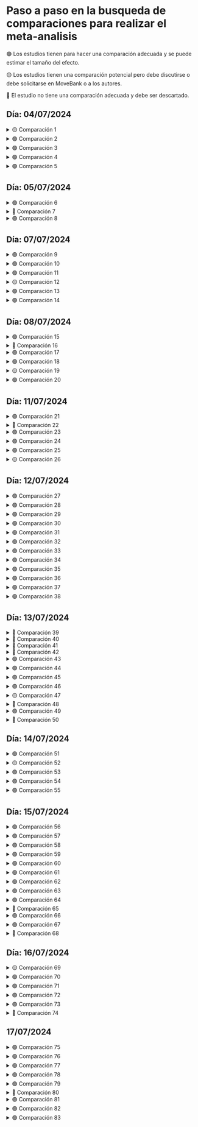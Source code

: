 # Paso a paso en la busqueda de comparaciones para realizar el meta-analisis

🟢 Los estudios tienen para hacer una comparación adecuada y se puede estimar el tamaño del efecto.

🟡 Los estudios tienen una comparación potencial pero debe discutirse o debe solicitarse en MoveBank o a los autores.

🔴 El estudio no tiene una comparación adecuada y debe ser descartado.


## Día: 04/07/2024

<details>
<summary> 🟡 Comparación 1</summary>

| ID | Especie       | País         | Uso del suelo  |
|----|---------------|--------------|----------------|
| 2  | Vulpes vulpes | Israel       | Agricultura    |

#### Estudio Comparativo

**Movebank**

- **Estado:** Requested
- **Enlace:** [Movebank - requested](https://www.movebank.org/cms/panel_embedded_movebank_webapp?gwt_fragment=page=studies,path=study2529414572)

</details>

<details>
<summary> 🟢 Comparación 2</summary>

| ID | Especie       | País         | Uso del suelo  |
|----|---------------|--------------|----------------|
| 6  | Sus scrofa    | Alemania     | Agricultura    |

#### Estudio Comparativo

**Movebank**

- **Estado:** Downloaded
- **Enlace:** [Movebank - downloaded](https://www.movebank.org/cms/webapp?gwt_fragment=page=studies,path=study1286005281)

</details>

<details>
<summary> 🟢 Comparación 3</summary>

| ID | Especie         | País  | Uso del suelo  |
|----|-----------------|-------|----------------|
| 7  | Lynx canadensis | USA   | Agricultura    |

#### Estudio Comparativo

**Literatura**

| ID  | Especie         | País    | Uso del suelo |
|-----|-----------------|---------|---------------|
| 7b  | Lynx canadensis | Canadá  | Natural       |

**Comentarios:** Comparable, both fall in the boreal forests but also include some parts of temperate forests.

- **Enlace:** [BioOne](https://www.sci-hub.wf/10.1644/06-MAMM-A-181R.1)

</details>

<details>
<summary> 🟢 Comparación 4</summary>

| ID | Especie                | País  | Uso del suelo |
|----|------------------------|-------|---------------|
| 8  | Odocoileus virginianus | USA   | Agricultura   |
| 8  | Odocoileus virginianus | USA   | Natural       |

#### Estudio Comparativo

**Comparación dentro del estudio**

</details>

<details>
<summary> 🟢 Comparación 5</summary>

| ID | Especie                | País      | Uso del suelo |
|----|------------------------|-----------|---------------|
| 9  | Phascolarctos cinereus | Australia | Agricultura   |

#### Estudio Comparativo

**Literatura**

| ID  | Especie                | País      | Uso del suelo |
|-----|------------------------|-----------|---------------|
| 9b  | Phascolarctos cinereus | Australia | Natural       |

**Comentarios:** Check smoothing. 9c is another option, close in distance but in an island.

- **Enlace:** [Australian Zoologist](https://www.researchgate.net/publication/259497342_Home_ranges_and_mortality_of_a_roadside_Koala_Phascolarctos_cinereus_population_at_Bonville_New_South_Wales)

</details>

## Día: 05/07/2024

<details>
<summary> 🟢 Comparación 6</summary>

| ID | Especie                | País  | Uso del suelo |
|----|------------------------|-------|---------------|
| 10  | Eulemur collaris | Madagascar  | Agricultura   |
| 10  | Eulemur collaris | Madagascar  | Natural       |

**Comparación dentro del estudio**

</details>

<details>
<summary> 🔴 Comparación 7</summary>

| ID | Especie                | País  | Uso del suelo |
|----|------------------------|-------|---------------|
| 11  | Erinaceus europaeus | Denmark  | Agricultura   |


### <span style="color:darkred">FAILED</span> 
### 11 b tiene MCP100%, dificil encontrar E. europaeus en ambiente natural, ver si se compara con MCP 100% en agricultura. 

 **Enlace:** [Mammalia](https://pascal-francis.inist.fr/vibad/index.php?action=getRecordDetail&idt=8024834)
 
</details>

<details>
<summary> 🟢 Comparación 8</summary>

| ID | Especie                | País  | Uso del suelo |
|----|------------------------|-------|---------------|
| 12  | Leopardus guigna | Chile  | Agricultura / low-density  |

**Literatura**

| ID  | Especie                | País      | Uso del suelo |
|-----|------------------------|-----------|---------------|
| 12  | Leopardus guigna | Chile  | Natural  |

**Comentarios:** _Excluding animals that do not reach the asymptom. Days estimated from the average of duration of battery life. No differences amogn seasons_

- **Enlace:** [PhD Thesis - University of Durham](https://www2.unil.ch/biomapper/Download/Freer-PhD-2004.pdf)


</details>

## Día: 07/07/2024

<details>
<summary> 🟢 Comparación 9</summary>

| ID | Especie                | País  | Uso del suelo |
|----|------------------------|-------|---------------|
| 13  | Sylvilagus floridanus | Italy  | Agricultura |

**Literatura**

| ID  | Especie                | País      | Uso del suelo |
|-----|------------------------|-----------|---------------|
| 13b  | Sylvilagus floridanus  | USA      | Natural  |

**Comentarios:** _Only '24 %' were agricultural, in the disturbed study all area was covered by agriculture. Breeding season was 1 feb - 30 sept (spr-sum), non breeding season 1 oct - 31 jan (aut-win). Po Plain in Italy is likely more intensely cultivated compared to the Black Prairie in Mississippi, which still retains significant portions of natural prairie and forest cover. This difference can provide a meaningful comparison of how varying intensities of agricultural practices affect the home ranges of cottontail rabbits_

- **Enlace:** [The Journal of Wildlife Management](https://www.sci-hub.wf/10.2307/3803049)
  
</details>

<details>
<summary> 🟢 Comparación 10</summary>

| ID | Especie                | País  | Uso del suelo |
|----|------------------------|-------|---------------|
| 13  | Lepus europaeus | Italy  | Agricultura |

**Literatura**

| ID  | Especie                | País      | Uso del suelo |
|-----|------------------------|-----------|---------------|
| 13c  | Lepus europaeus  | Netherlands     | Natural  |

**Comentarios:** _Have to decide… differences in ecorregion might be affecting home ranges of hares, The comparison is 13c because study 13 include home ranges of both cottontail rabbits and hares._

- **Enlace:** [Acta Theriologica](https://www.sci-hub.wf/10.1007/bf03192435)

</details>

<details>
<summary> 🟢 Comparación 11</summary>

| ID | Especie                | País  | Uso del suelo |
|----|------------------------|-------|---------------|
| 13.5  | Lepus europaeus | Hungary  | Agricultura |

**Literatura**

| ID  | Especie                | País      | Uso del suelo |
|-----|------------------------|-----------|---------------|
| 13.5b | Lepus europaeus  | Netherlands     | Natural  |

**Comentarios:** _Obtained for Kunst et al. (2001). It is the closer and similar study, both analyse 2 breeding seasons._

- **Enlace:** [Acta Theriologica](https://www.sci-hub.wf/10.1007/bf03192435)


</details>

<details>
<summary> 🟡 Comparación 12</summary>

| ID | Especie                | País  | Uso del suelo |
|----|------------------------|-------|---------------|
| 15  | Cuniculus paca| Bolivia  | Agricultura |

**Literatura**

| ID  | Especie                | País      | Uso del suelo |
|-----|------------------------|-----------|---------------|
| 15b | Cuniculus paca | Belize     | Natural  |

**Comentarios:** _Check type of natural place, both jungle with parts of grassland. In Gutierrez et al. (2016) the study area included agricultural areas but only the '4%' of the total area, and pacas didn't use them._

- **Enlace:** [Journal of Mammalogy](https://www.sci-hub.wf/10.1093/jmammal/gyw179)

</details>

<details>
<summary> 🟢 Comparación 13</summary>

| ID | Especie                | País  | Uso del suelo |
|----|------------------------|-------|---------------|
| 16 | Glaucomys sabrinus| USA  | Forestry |

**Literatura**

| ID  | Especie                | País      | Uso del suelo |
|-----|------------------------|-----------|---------------|
| 16.5b | Glaucomys sabrinus| | USA   | Natural  |

**Comentarios:** _ Estudio '13' y '14' tienen la misma contraparte natural, en el '13' el manejo forestal es más intentso pero no ocurren tan cerca, en el estudio '14' comparan bosques sin manejo hace 400 años vs bosque con manejo activo hace 40 años_

- **Enlace:** [The Journal of Wildlife Management](https://www.sci-hub.wf/10.2307/3802512)

</details>

<details>
<summary> 🟢 Comparación 14</summary>

| ID | Especie                | País  | Uso del suelo |
|----|------------------------|-------|---------------|
| 16.5 | Glaucomys sabrinus| USA  | Forestry |

**Literatura**

| ID  | Especie                | País      | Uso del suelo |
|-----|------------------------|-----------|---------------|
| 16.5b | Glaucomys sabrinus| | USA   | Natural  |

**Comentarios:** _ Estudio '13' y '14' tienen la misma contraparte natural, en el '13' el manejo forestal es más intentso pero no ocurren tan cerca, en el estudio '14' comparan bosques sin manejo hace 400 años vs bosque con manejo activo hace 40 años_

- **Enlace:** [The Journal of Wildlife Management](https://www.sci-hub.wf/10.2307/3802512)

</details>

## Día: 08/07/2024

<details>
<summary> 🟢 Comparación 15</summary>

| ID | Especie                | País  | Uso del suelo |
|----|------------------------|-------|---------------|
| 19 |Ursus americanus       | USA  | agricultura |

**Literatura**

| ID  | Especie                | País      | Uso del suelo |
|-----|------------------------|-----------|---------------|
| 19b | Ursus americanus       | USA       | Natural       |

**Comentarios:** _ The counterpart uses the MCP, so we extract that matric_

- **Enlace:** [International Association for Bear Research and Management](https://www.sci-hub.wf/10.2307/3872720)


</details>

<details>
<summary> 🔴 Comparación 16</summary>

| ID | Especie                | País  | Uso del suelo |
|----|------------------------|-------|---------------|
| 21 |Procyon lotor     | USA  | agricultura |

#### not comparison but see Estudio 17


</details>

<details>
<summary> 🟢 Comparación 17</summary>

| ID | Especie                | País  | Uso del suelo |
|----|------------------------|-------|---------------|
| 21.5 |Procyon lotor         | USA   | agricultura |

**Literatura**

| ID | Especie                | País  | Uso del suelo |
|----|------------------------|-------|---------------|
| 21.5b |Procyon lotor         | USA   | natural |


- **Enlace:** [PhD Thesis - The Pennsylvania State University](http://www.carnivoreconservation.org/files/thesis/compton_2007_phd.pdf)


</details>

<details>
<summary> 🟢 Comparación 18</summary>

| ID | Especie                | País  | Uso del suelo |
|----|------------------------|-------|---------------|
| 22 |Chlorocebus djamdjamensis  | Ethiopia | agricultura |
| 22 |Chlorocebus djamdjamensis    | Ethiopia   | natural |


**Comentarios:** _Dentro del mismo estudio_

</details>

<details>
<summary> 🟡 Comparación 19</summary>

| ID | Especie                | País  | Uso del suelo |
|----|------------------------|-------|---------------|
| 24 |Canis latrans | USA| agricultura |

**Literatura**

| ID | Especie                | País  | Uso del suelo |
|----|------------------------|-------|---------------|
| 24.5b |Canis latrans         | USA| narural |


**Comentarios:** _Using the supporting data we recalculate the home ranges of the packs that had less than '5%' of agriculture within their HR, nor other type of antropogenic land use. Check smoothing parameter comparison_

- **Enlace:** [PlosOne](https://journals.plos.org/plosone/article?id=10.1371/journal.pone.0203703#:~:text=Coyote%20use%20of%20prey%20was,of%20rabbits%20(Sylvilagus%20spp.))


</details>

<details>
<summary> 🟢 Comparación 20</summary>

| ID | Especie                | País  | Uso del suelo |
|----|------------------------|-------|---------------|
| 24.5 |Canis latrans | USA| agricultura |

**Literatura**

| ID | Especie                | País  | Uso del suelo |
|----|------------------------|-------|---------------|
| 24.5b |Canis latrans         | USA| natural |


**Comentarios:** _Using the supporting data we recalculate the home ranges of the packs that had less than '5%' of agriculture within their HR, nor other type of antropogenic land use_

- **Enlace:** [PlosOne](https://journals.plos.org/plosone/article?id=10.1371/journal.pone.0203703#:~:text=Coyote%20use%20of%20prey%20was,of%20rabbits%20(Sylvilagus%20spp.))

</details>

## Día: 11/07/2024

<details>
<summary> 🟢 Comparación 21</summary>

| ID | Especie                | País  | Uso del suelo |
|----|------------------------|-------|---------------|
| 25 |Cervus canadensis | USA| agricultura |

**Literatura**

| ID | Especie                | País  | Uso del suelo |
|----|------------------------|-------|---------------|
| 25b |Cervus canadensis       | USA| natural |


**Comentarios:** _As Barker et al. highlight that wolves are very scare in their area here I selected elks home ranges before wolves colonization_

- **Enlace:** [Book: Terrestrial Ecology ](https://www.sci-hub.wf/10.1016/S1936-7961(08)00218-2)

  
</details>

<details>
<summary> 🔴 Comparación 22</summary>

| ID | Especie                | País  | Uso del suelo |
|----|------------------------|-------|---------------|
| 25 |Aplodontia rufa | USA| forestry |

**NO HAY CONTRAPARTE**

</details>

<details>
<summary> 🟢 Comparación 23</summary>

| ID | Especie                | País  | Uso del suelo |
|----|------------------------|-------|---------------|
| 29 |Odocoileus virginianus | USA| agricultura |

**Literatura**

| ID | Especie                | País  | Uso del suelo |
|----|------------------------|-------|---------------|
| 29b |Odocoileus virginianus       | USA| natural |


**Comentarios:** _no comments_

- **Enlace:** [Mammal Study](https://www.sci-hub.wf/10.3106/ms2017-0085)

</details>

<details>
<summary> 🟢 Comparación 24</summary>

| ID | Especie                | País  | Uso del suelo |
|----|------------------------|-------|---------------|
| 33 |Oryzomys palustris      | USA   | agricultura   |

**Literatura**

| ID | Especie                | País  | Uso del suelo |
|----|------------------------|-------|---------------|
| 33b |Oryzomys palustris     | USA   | natural       |


**Comentarios:** _Difference on the method of collection (Radio tracking vs Direct Observation), but not problematic_

- **Enlace:** [Mastozoología neotropical](http://www.scielo.org.ar/scielo.php?script=sci_arttext&pid=S0327-93832009000100008)


</details>

<details>
<summary> 🟢 Comparación 25</summary>

| ID | Especie                | País  | Uso del suelo |
|----|------------------------|-------|---------------|
| 34 |Trichosurus vulpecula     | Australia  | agricultura   |

**Literatura**

| ID | Especie                | País  | Uso del suelo |
|----|------------------------|-------|---------------|
| 34b |Trichosurus vulpecula   | New Zeland   | natural       |


**Comentarios:** _The authors conduct an experiment (poisson), we used the control group. In 'natural' the sexes are combiened but the authors did not found differences_

- **Enlace:** [Wildlife Research](https://www.sci-hub.wf/10.1071/WR09161)

</details>

<details>
<summary> 🟡 Comparación 26</summary>

| ID | Especie                | País  | Uso del suelo |
|----|------------------------|-------|---------------|
| 35 |  Cercartetus nanus     | Australia  | forestry  |

**Literatura**

| ID | Especie                | País  | Uso del suelo |
|----|------------------------|-------|---------------|
| 35b |Cercartetus nanus     | Australia   | natural       |


**Comentarios:** _The full-text was requested to the authors through ResearchGate and by email. If the authors do not answer we can use study 35, before vs after logging_

- **Enlace:** [Australian Mammalogy](https://www.researchgate.net/publication/369628233_Habitat_use_by_the_eastern_pygmy-possum_in_a_coastal_woodland-heathland_mosaic)

</details>

## Día: 12/07/2024

<details>
<summary> 🟢 Comparación 27</summary>

| ID | Especie                | País  | Uso del suelo |
|----|------------------------|-------|---------------|
| 37 | Ursus americanus       | USA| agricultura |
| 37 | Ursus americanus       | USA| natural |


**Comentarios:** _Bears in agriculture have less of the half of their home range with natural forest_

</details>

<details>
<summary> 🟢 Comparación 28</summary>

| ID | Especie                | País  | Uso del suelo |
|----|------------------------|-------|---------------|
| 39 | Odocoileus virginianus      | USA| agricultura |

**Literatura**

| ID | Especie                | País  | Uso del suelo |
|----|------------------------|-------|---------------|
| 8 | Odocoileus virginianus      | USA| natural |


**Comentarios:** _Comparison between the study of Grovenburg et al. (2009) and Koen et al. (2017), only carbondale population_

</details>

<details>
<summary> 🟢 Comparación 29</summary>

| ID | Especie                | País  | Uso del suelo |
|----|------------------------|-------|---------------|
| 39.5 | Odocoileus virginianus      | USA| agricultura |
| 39.5 | Odocoileus virginianus       | USA| natural |

**Comentarios:** _Inside the same study, comparison will be made between the more contrasting populations: Gettsyburg-Newark Lowland and Deep Valleys of Pensilvania_

</details>

<details>
<summary> 🟢 Comparación 30</summary>

| ID | Especie                | País  | Uso del suelo |
|----|------------------------|-------|---------------|
| 44 | Lynx rufus      | USA| agricultura |

**Literatura**

| ID | Especie                | País  | Uso del suelo |
|----|------------------------|-------|---------------|
| 44b | Lynx rufus            | USA   | natural |

**Comentarios:** _all hr were recalcuated to have annual home ranges_
- **Enlace:** [ANIMAL BEHAVIOUR](https://www.sci-hub.wf/10.1016/j.anbehav.2005.08.005)

</details>

<details>
<summary> 🟢 Comparación 31</summary>

| ID | Especie                | País  | Uso del suelo |
|----|------------------------|-------|---------------|
| 46 | Sylvilagus floridanus      | USA| agricultura |
| 46 | Sylvilagus floridanus     | USA| natural |

**Comentarios:** _In does not mention that cottontails consume crops, but it is likely that they do. In other studies cottontails are mention to consume crops in agricultural landscapes (see study 13).The Groton site (Bluff Point coastal Reserve) was a 7-ha patch within a 326-ha state-owned peninsula that consisted of mature upland hardwood forest dominating the central and northern portions of the reserve with coastal shrub_

</details>

<details>
<summary> 🟢 Comparación 32</summary>

| ID | Especie                | País  | Uso del suelo |
|----|------------------------|-------|---------------|
| 46 | Sylvilagus transitionalis     | USA| agricultura |
| 46 | Sylvilagus transitionalis     | USA| natural |

**Comentarios:** _In does not mention that cottontails consume crops, but it is likely that they do. In other studies cottontails are mention to consume crops in agricultural landscapes (see study 13).The Groton site (Bluff Point coastal Reserve) was a 7-ha patch within a 326-ha state-owned peninsula that consisted of mature upland hardwood forest dominating the central and northern portions of the reserve with coastal shrub_


</details>

<details>
<summary> 🟢 Comparación 33</summary>

| ID | Especie                | País  | Uso del suelo |
|----|------------------------|-------|---------------|
| 48 | Glaucomys volans     | Canada | forestry |
| 48 | Glaucomys volans    | Canada | natural |

</details>

<details>
<summary> 🟢 Comparación 34</summary>

| ID | Especie                | País  | Uso del suelo |
|----|------------------------|-------|---------------|
| 49 | Hystrix cristata     | Italy | agriculture |
| 49 | Hystrix cristata    | Italy | natural |

**Comentarios:** _mainly an evergreen Mediterranean “macchia” woodland  (i.e. a scrub type), in a protected area (Maremma Regional Park)_

</details>

<details>
<summary> 🟢 Comparación 35</summary>

| ID | Especie                | País  | Uso del suelo |
|----|------------------------|-------|---------------|
| 50 | Meles meles            | Italy | agricultura |

**Literatura**

| ID | Especie                | País  | Uso del suelo |
|----|------------------------|-------|---------------|
| 50b | Meles meles            | Spain   | natural |

**Comentarios:** _I use home ranges of animal (no differences between sexes) that live in the core area of the Doñana National Park_
- **Enlace:** [Journal Of Animal Ecology]((https://www.sci-hub.wf/10.1046/j.1365-2656.2002.00617.x)


</details>

<details>
<summary> 🟢 Comparación 36</summary>

| ID | Especie                | País  | Uso del suelo |
|----|------------------------|-------|---------------|
| 51 | Vulpes vulpes            | Italy | agricultura |

**Literatura**

| ID | Especie                | País  | Uso del suelo |
|----|------------------------|-------|---------------|
| 51b | Vulpes vulpes           | Italy   | natural |

**Comentarios:** _Natural study was conducted in Maremma Natural Park, the home ranges were more extensive in time that for agriculture, see that_
- **Enlace:** [Acta Theriologica](https://rcin.org.pl/Content/12292/PDF/BI002_2613_Cz-40-2_Acta-T39-nr30-279-287_o.pdf)

  </details>

<details>
<summary> 🟢 Comparación 37</summary>

| ID | Especie                | País  | Uso del suelo |
|----|------------------------|-------|---------------|
| 52 | Odocoileus virginianus            | USA | agricultura |

**Literatura**

| ID | Especie                | País  | Uso del suelo |
|----|------------------------|-------|---------------|
| 8 | Odocoileus virginianus      | USA| natural |


**Comentarios:** _Comparison between the study of Walter et al. (2009), only the Nebraska population (highest agricultural cover) and Koen et al. (2017), only carbondale population (highest natural forest cover)_


  </details>

<details>
<summary> 🟢 Comparación 38</summary>

| ID | Especie                | País  | Uso del suelo |
|----|------------------------|-------|---------------|
| 53b | Sylvilagus aquaticus    | USA | forestry |

**Literatura**

| ID | Especie                | País  | Uso del suelo |
|----|------------------------|-------|---------------|
| 53b | Sylvilagus aquaticus       | USA| natural |


**Comentarios:** _Check h smoothing. the authors test for differences between sexes but they did find statistical differences P ≥ 0.436. We included both_
- **Enlace:** [Canadian Journal of Zoology](https://www.sci-hub.wf/10.1139/cjz-2017-0066)


</details>

## Día: 13/07/2024

<details>
<summary> 🔴 Comparación 39</summary>

| ID | Especie                | País  | Uso del suelo |
|----|------------------------|-------|---------------|
| 56 | Vulpes vulpes      | Germany | agricultura |


**Comentarios:** _There are studies of vulpes vulpes, but climatic differneces are to high_


</details>

<details>
<summary> 🔴 Comparación 40</summary>

| ID | Especie                | País  | Uso del suelo |
|----|------------------------|-------|---------------|
| 56.5 | Vulpes vulpes      | Germany | agricultura |


**Comentarios:** _There are studies of vulpes vulpes, but climatic differneces are to high_


</details>

<details>
<summary> 🔴 Comparación 41</summary>

| ID | Especie                | País  | Uso del suelo |
|----|------------------------|-------|---------------|
| 57 | Lepus europaeus      | Austria | agricultura |


**Comentarios:** _Could be comparable to Germany study of complex landscpaes, but the ad hoc h method include to much noise_

</details>

<details>
<summary> 🔴 Comparación 42</summary>

| ID | Especie                | País  | Uso del suelo |
|----|------------------------|-------|---------------|
| 59 | Mustela putorius     | Luxemburgo | agricultura |


**Comentarios:** _Couldn't find any studies on natural areas for this species, for no method of home range estimation_

</details>

<details>
<summary> 🟢 Comparación 43 </summary>

| ID | Especie                | País  | Uso del suelo |
|----|------------------------|-------|---------------|
| 61 | Glaucomys volans       | USA | forestry |
| 61 | Glaucomys volans       | Italy | forestry |

**Comentarios:** _na_

</details>

<details>
<summary> 🟢 Comparación 44 </summary>

| ID | Especie                | País  | Uso del suelo |
|----|------------------------|-------|---------------|
| 64 | Lepus europaeus        | France   | agriculture |


**Literatura**

| ID  | Especie                | País      | Uso del suelo |
|-----|------------------------|-----------|---------------|
| 13.5b | Lepus europaeus  | Netherlands     | Natural  |

**Comentarios:** _Check seasons_

- **Enlace:** [Acta Theriologica](https://www.sci-hub.wf/10.1007/bf03192435)


</details>

<details>
<summary> 🟢 Comparación 45 </summary>

| ID | Especie                | País  | Uso del suelo |
|----|------------------------|-------|---------------|
| 66 | Ursus americanus      | USA   | agriculture |


**Literatura**

| ID  | Especie                | País      | Uso del suelo |
|-----|------------------------|-----------|---------------|
| 66b | Ursus americanus        | USA     | Natural  |

**Comentarios:** _h smoothing differs, check relevance_

- **Enlace:** [Western North American Naturalist](https://www.sci-hub.wf/10.3398/064.074.0308)

  
</details>

<details>
<summary> 🟢 Comparación 46 </summary>

| ID | Especie                | País  | Uso del suelo |
|----|------------------------|-------|---------------|
| 67 | Propithecus diadema       | Madagascar | forestry |
| 67 | Propithecus diadema       | Madagascar | natural |

**Comentarios:** _na_

</details>

<details>
<summary> 🟡 Comparación 47 </summary>

| ID | Especie                | País  | Uso del suelo |
|----|------------------------|-------|---------------|
| 68 | Alouatta palliata     | Mexico   | agriculture |


**MoveBank**

| ID  | Especie                | País      | Uso del suelo |
|-----|------------------------|-----------|---------------|
| 68b | Alouatta palliata   | Panama    | Natural  |

**Comentarios:** _REquested to the owners through Movebank_

- **Enlace:** [MoveBank: 	2245151440](https://www.movebank.org/cms/webapp?gwt_fragment=page=studies,path=study2245151440)

</details>

<details>
<summary> 🔴 Comparación 48 </summary>

| ID | Especie                | País  | Uso del suelo |
|----|------------------------|-------|---------------|
| 69 | Cervus nippon     | USA   | agriculture |

**Comentarios:** _Few studies of sika deer in USA, there are more in their native distribution range, in Asia_

</details>

<details>
<summary> 🟢 Comparación 49 </summary>

| ID | Especie                | País  | Uso del suelo |
|----|------------------------|-------|---------------|
| 72 | Vulpes vulpes    | Australia   | agriculture |


**MoveBank**

| ID  | Especie                | País      | Uso del suelo |
|-----|------------------------|-----------|---------------|
| 72b | Vulpes vulpes   | Australia    | Natural  |

**Comentarios:** _Downloaded from MoveBank_

- **Enlace:** [MoveBank: 	444539014](https://www.movebank.org/cms/webapp?gwt_fragment=page=studies,path=study444539014)

</details>

<details>
<summary> 🔴 Comparación 50 </summary>

| ID | Especie                | País  | Uso del suelo |
|----|------------------------|-------|---------------|
| 75 | Macropus robustus      | Australia   |   agriculture |

**Comentarios:** _There are few studies for this Macropus species_

</details>

## Día: 14/07/2024

<details>
<summary> 🟢 Comparación 51 </summary>

| ID | Especie                | País  | Uso del suelo |
|----|------------------------|-------|---------------|
| 76 | Canis mesomelas    | South Africa   | agriculture |


**MoveBank**

| ID  | Especie                | País      | Uso del suelo |
|-----|------------------------|-----------|---------------|
| 76b | Canis mesomelas   | Namibia    | Natural  |

**Comentarios:** _Black-backed jackal (canis mesomelas) and carcass location data were collected in Etosha National Park (ENP), Namibia. As scavengers, ENP jackals benefit from supplemental food (i.e. carcass) availability during seasonal anthrax outbreaks in the study area. BE CAREFUL WITH FOOD SUPLEMENTATION PERIODS_

- **Enlace:** [MoveBank: 	304875150](https://www.movebank.org/cms/webapp?gwt_fragment=page=studies,path=study304875150)

</details>

<details>
<summary> 🟡 Comparación 52 </summary>

| ID | Especie                | País  | Uso del suelo |
|----|------------------------|-------|---------------|
| 78 | Leopardus guttulus   | Brazil   | agriculture |

**Comentarios:** _PREGUNTAR TIRIIIIII_


</details>

<details>
<summary> 🟢 Comparación 53 </summary>

| ID | Especie                | País  | Uso del suelo |
|----|------------------------|-------|---------------|
| 78 | Puma yagouaroundi    | Brazil   | agriculture |


**Literature**

| ID  | Especie                | País      | Uso del suelo |
|-----|------------------------|-----------|---------------|
| 78c | Puma yagouaroundi    | Mexico    | Natural  |

**Comentarios:** _See comparability. Both were conducted in subtropical areas with marked seasons and naturally deciduous forests. Caso (2013) includes some Guinea grass for cattle, but it is conserved (high portion of natural areas) in comparison to Kasper et al._

- **Enlace:** [PhD Thesis](http://predcons.org/pdf/publicaciones/002Predcons.pdf)

</details>

<details>
<summary> 🟢 Comparación 54 </summary>

| ID | Especie                | País  | Uso del suelo |
|----|------------------------|-------|---------------|
| 79 | Petauroides volans   | Australia   | forestry |


**Literature**

| ID  | Especie                | País      | Uso del suelo |
|-----|------------------------|-----------|---------------|
| 79b | Petauroides volans   | Australia   | natural  |

**Comentarios:** _In both studies, individuals with less that 30 locs were excluded and home ranges recalculated, see details of the Hooges estimations on study 79._

- **Enlace:** [Wildlife Research](https://www.sci-hub.wf/10.1071/wr9960401)

</details>

<details>
<summary> 🟢 Comparación 55 </summary>

| ID | Especie                | País  | Uso del suelo |
|----|------------------------|-------|---------------|
| 81 | Chaetomys subspinosus   | Brazil   | agroforestry |


**Literature**

| ID  | Especie                | País      | Uso del suelo |
|-----|------------------------|-----------|---------------|
| 81b | Chaetomys subspinosus   | Brazil   | natural  |

**Comentarios:** _Only use females, check the smoothing if it causes differences. Agroforestry correspond to a cacao shaded plantation_

- **Enlace:** [Mammalian Biology](https://www.sci-hub.wf/10.1016/j.mambio.2011.09.005)

</details>

## Día: 15/07/2024

<details>
<summary> 🟢 Comparación 56 </summary>

| ID | Especie                | País  | Uso del suelo |
|----|------------------------|-------|---------------|
| 82 | Glaucomys volans     | USA | agricultura |

**Literature**

| ID  | Especie                | País      | Uso del suelo |
|-----|------------------------|-----------|---------------|
| 68 | Glaucomys volans  | USA   | natural  |

**Comentarios:** _Natural home ranges extracted from a study that includes a forestry vs natural old forest_

</details>

<details>
<summary> 🟢 Comparación 57 </summary>

| ID | Especie                | País  | Uso del suelo |
|----|------------------------|-------|---------------|
| 83 | Nyctereutes procyonoides     | Germany | agricultura |

**Literature**

| ID  | Especie                | País      | Uso del suelo |
|-----|------------------------|-----------|---------------|
| 84 | Nyctereutes procyonoides | Estonia  | natural  |

**Comentarios:** _The authors divide the periods according to the biology of Raccon Dogs. Autumn will correspond to fat storage stage, and summer to pup rearing. Also, in study 83 the authors present a complete table with potential comparisons, Jedrzejewska y Jedrzejewski (1998) was a good option, using MCP of both studies. However the study of Slud et al. (2017) in Estonia - Soomaa National Park was conducted in a more similar ecoregion, and with KDE_

</details>

<details>
<summary> 🟢 Comparación 58 </summary>

| ID | Especie                | País  | Uso del suelo |
|----|------------------------|-------|---------------|
| 84 | Nyctereutes procyonoides     | Estonia | agricultura |
| 84 | Nyctereutes procyonoides | Estonia  | natural  |

**Comentarios:** _Comparison made in the study_

</details>

<details>
<summary> 🟢 Comparación 59 </summary>

| ID | Especie                | País  | Uso del suelo |
|----|------------------------|-------|---------------|
| 85 | Didelphis virginiana     | USA | agricultura - urban |

**Literature**

| ID  | Especie                | País      | Uso del suelo |
|-----|------------------------|-----------|---------------|
| 85b | Didelphis virginiana | USA  | natural  |

**Comentarios:** _For lack of comparison I used the MCP 100%. The 85b was conducted in Fort Riley Military Reservation, which can be classified as a semi-natural area. It retains significant natural characteristics, particularly in its vegetative communities (tall and mixed grass prairies, woodlands), but it is also influenced by human activities associated with its use as a military installation._

- **Enlace:** [Southwestern Naturalist](https://www.sci-hub.wf/10.2307/3672526)


</details>

<details>
<summary> 🟢 Comparación 60 </summary>

| ID | Especie                | País  | Uso del suelo |
|----|------------------------|-------|---------------|
| 86 | Procyon lotor     | USA | agricultura |

**Literature**

| ID  | Especie                | País      | Uso del suelo |
|-----|------------------------|-----------|---------------|
| 21.5b | Procyon lotor  | USA  | natural  |

**Comentarios:** _Comparison with Compton thesis. The smoothing parameter is not the same but check the cell grid_

- **Enlace:** [PhD Thesis - The Pennsylvania State University](http://www.carnivoreconservation.org/files/thesis/compton_2007_phd.pdf)

</details>

<details>
<summary> 🟢 Comparación 61 </summary>

| ID | Especie                | País  | Uso del suelo |
|----|------------------------|-------|---------------|
| 87 | Phascolarctos cinereus    | Australia | forestry |

**Literature**

| ID  | Especie                | País      | Uso del suelo |
|-----|------------------------|-----------|---------------|
| 87b | Phascolarctos cinereus    | Australia | natural |

**Comentarios:** _No comments_

- **Enlace:** [Behavioral Ecology And Sociobiology](https://www.sci-hub.wf/10.1007/s00265-009-0761-2)

</details>

<details>
<summary> 🟢 Comparación 62 </summary>

| ID | Especie                | País  | Uso del suelo |
|----|------------------------|-------|---------------|
| 88.5 | Lynx rufus            | USA | agriculture |

- **Enlace:** [MoveBank, ID:1088836380](https://www.movebank.org/cms/webapp?gwt_fragment=page=studies,path=study1088836380)

**Both from movebank**

| ID  | Especie                | País      | Uso del suelo |
|-----|------------------------|-----------|---------------|
| 88.5b | Lynx rufus    | USA | natural |

**Comentarios:** _No comments_

- **Enlace:** [MoveBank, ID:475878514](https://www.movebank.org/cms/webapp?gwt_fragment=page=studies,path=study475878514)

</details>

<details>
<summary> 🟢 Comparación 63 </summary>

| ID | Especie                | País  | Uso del suelo |
|----|------------------------|-------|---------------|
| 89 | Odocoileus virginianus   | USA | agriculture |


**Literature**

| ID  | Especie                | País      | Uso del suelo |
|-----|------------------------|-----------|---------------|
| 8   | Odocoileus virginianus   | USA | natural |

**Comentarios:** _No comments_


</details>

<details>
<summary> 🟢 Comparación 64 </summary>

| ID | Especie                | País  | Uso del suelo |
|----|------------------------|-------|---------------|
| 90 | Odocoileus virginianus   | Germany | agriculture |
| 90  | Odocoileus virginianus   | Germany | Complex |

**Comentarios:** _Simple agriculture refers to agricultural landscapes that are homogeneous, meaning they lack structural diversity and typically have less vegetation cover. These landscapes usually consist of large, open areas with single crop types and few natural features like trees or hedges. In contrast, complex agriculture includes agricultural landscapes with greater structural diversity and spatial heterogeneity. These landscapes have more vegetation cover and feature a mix of different crop types (covering 50% of the area, vs the almost the total in simple ones), hedgerows, patches of forest, and other elements that increase habitat complexity. This diversity creates a more varied and resource-rich environment, somewhat similar to natural landscapes_

</details>

<details>
<summary> 🔴 Comparación 65 </summary>

| ID | Especie                | País  | Uso del suelo |
|----|------------------------|-------|---------------|
| 91 | Apodemus sylvaticus  | Portugal | agriculture |


</details>

<details>
<summary> 🟢 Comparación 66 </summary>

| ID | Especie                | País  | Uso del suelo |
|----|------------------------|-------|---------------|
| 92 | Lepus americanus | Canada | forestry |


**Literature**

| ID  | Especie                | País      | Uso del suelo |
|-----|------------------------|-----------|---------------|
| 92b | Lepus americanus | Canada | natural |

**Comentarios:** _Forestry study (92) differentiates two habitats within the productive landscape: blocks and strips. As we wanted to test the overall effect of forestry practices, we recalculated the weighted mean and dispersion, unifying both habitats._

- **Enlace:** [Journal of Mammalogy](https://drive.google.com/file/d/14yj2u9Pk34VwWUiAKaihP6Dx03skPszz/view)

</details>

<details>
<summary> 🟢 Comparación 67 </summary>

| ID | Especie                | País  | Uso del suelo |
|----|------------------------|-------|---------------|
| 93 | Lepus americanus | New Zeland | agriculture |


**Literature**

| ID  | Especie                | País      | Uso del suelo |
|-----|------------------------|-----------|---------------|
| 34b | Lepus americanus | New Zeland | natural |

**Comentarios:** _In natural area I used only the vaccinated populations (control)_


</details>

<details>
<summary> 🔴 Comparación 68 </summary>

| ID | Especie                | País  | Uso del suelo |
|----|------------------------|-------|---------------|
| 94 | Nycticebus javanicus | Indonesia | agriculture |


**Literature**

| ID  | Especie                | País      | Uso del suelo |
|-----|------------------------|-----------|---------------|
| 94b | Nycticebus javanicus  | Indonesia | natural |

**Comentarios:** _Anna Nekaris confirmed that there are no studies of Javan Lorises in natural areas. This one present huge home ranges because the lorises never settle (individuals were traslocated to the reserve)._

</details>

## Día: 16/07/2024

<details>
<summary> 🟡  Comparación 69 </summary>

| ID | Especie                | País  | Uso del suelo |
|----|------------------------|-------|---------------|
| 96 | Lepus europaeus | United kingdom | agriculture |


**Literature**

| ID  | Especie                | País      | Uso del suelo |
|-----|------------------------|-----------|---------------|
| 90 | Lepus europaeus  | Germany | complex |

**Comentarios:** _Discuss if complex agricultural landscape are contrast enough._



</details>

<details>
<summary> 🟢  Comparación 70 </summary>

| ID | Especie                | País  | Uso del suelo |
|----|------------------------|-------|---------------|
| 97 | Ursus americanus       | USA   | forestry |


**Literature**

| ID  | Especie                | País      | Uso del suelo |
|-----|------------------------|-----------|---------------|
| 97b |Ursus americanus | USA | natural |

**Comentarios:** _Only females_
https://www.sci-hub.wf/10.1016/j.anbehav.2006.11.017
- **Enlace:** [Animal Behaviour](https://www.sci-hub.wf/10.1016/j.anbehav.2006.11.017)


</details>

<details>
<summary> 🟢  Comparación 71 </summary>

| ID | Especie                | País  | Uso del suelo |
|----|------------------------|-------|---------------|
| 98 | Wallabia bicolor      | Australia   | forestry |
| 98 | Wallabia bicolor      | Australia   | natural |

**Comentarios:** _All locations, using control populations vs 'recent harvested' population_

</details>

<details>
<summary> 🟢  Comparación 72 </summary>

| ID | Especie                | País  | Uso del suelo |
|----|------------------------|-------|---------------|
| 99 | Canis lupus     | USA   | agriculture |

**Literature**

| ID  | Especie                | País      | Uso del suelo |
|-----|------------------------|-----------|---------------|
| 99b | Canis lupus   | USA | natural |

**Comentarios:** _Check the distances between study areas_
- **Enlace:** [Proceeding B](https://www.researchgate.net/publication/349769465_Evidence_of_economical_territory_selection_in_a_cooperative_carnivore]

 </details>

<details>
<summary> 🟢  Comparación 73 </summary>

| ID | Especie                | País  | Uso del suelo |
|----|------------------------|-------|---------------|
| 100 | Ursus arctos    | Canada   | forestry |

**Literature**

| ID  | Especie                | País      | Uso del suelo |
|-----|------------------------|-----------|---------------|
| 100b | Ursus arctos   | USA | natural |

**Comentarios:** __
- **Enlace:** [Ursus](https://www.sci-hub.wf/10.2192/1537-6176(2005)016[0181:hramof]2.0.co;2)

</details>

<details>
<summary> 🔴 Comparación 74 </summary>

| ID | Especie                | País  | Uso del suelo |
|----|------------------------|-------|---------------|
| 101 | Neovison vison   | USA   | agriculture |

**Comentarios:** _no comparisons, nor even with other estimation methods_

</details>

## 17/07/2024

<details>
<summary> 🟢 Comparación 75 </summary>

| ID | Especie                | País  | Uso del suelo |
|----|------------------------|-------|---------------|
| 102 | Trichosurus vulpecula   | New Zeland   | agriculture |

**Literature**

| ID  | Especie                | País      | Uso del suelo |
|-----|------------------------|-----------|---------------|
| 34b | Trichosurus vulpecula   | New Zeland  | natural |

**Comentarios:** _The authors conduct an experiment (poisson), we used the control group. In 'natural' the sexes are combiened but the authors did not found differences_

- **Enlace:** [Wildlife Research](https://www.sci-hub.wf/10.1071/WR09161)

</details>

<details>
<summary> 🟢 Comparación 76 </summary>

| ID | Especie                | País  | Uso del suelo |
|----|------------------------|-------|---------------|
| 102 | Trichosurus vulpecula   | New Zeland   | agriculture |

**Literature**

| ID  | Especie                | País      | Uso del suelo |
|-----|------------------------|-----------|---------------|
| 34b | Trichosurus vulpecula   | New Zeland  | natural |

**Comentarios:** _The authors conduct an experiment (poisson), we used the control group. In 'natural' the sexes are combiened but the authors did not found differences_

- **Enlace:** [Wildlife Research](https://www.sci-hub.wf/10.1071/WR09161)

</details>

<details>
<summary> 🟢 Comparación 77 </summary>

| ID | Especie                | País  | Uso del suelo |
|----|------------------------|-------|---------------|
| 105 | Sus scrofa   | USA  | agriculture |

**Literature**

| ID  | Especie                | País      | Uso del suelo |
|-----|------------------------|-----------|---------------|
| 105b | Sus scrofa   | USA  | natural |

**Comentarios:** _Congaree National Park, South Carolina. Authors did not detected differences amogn seasons nor sexes_

- **Enlace:** [Human-Wildlife Conflicts](https://digitalcommons.unl.edu/cgi/viewcontent.cgi?article=1028&context=hwi)


</details>

<details>
<summary> 🟢 Comparación 78 </summary>

| ID | Especie                | País  | Uso del suelo |
|----|------------------------|-------|---------------|
| 105 | Cervus canadensis   | USA  | agriculture |

**Literature**

| ID  | Especie                | País      | Uso del suelo |
|-----|------------------------|-----------|---------------|
| 106b | Cervus canadensis   | USA  | natural |

**Comentarios:** _Only the data from Great Divide District of the Chequamegon National Forest, Wisconsin_

- **Enlace:** [Landscape Ecology](https://sci-hub.wf/10.1007/s10980-005-0062-8)

</details>

<details>
<summary> 🟢 Comparación 79 </summary>

| ID | Especie                | País  | Uso del suelo |
|----|------------------------|-------|---------------|
| 107 | Vulpes velox  | USA  | agriculture |

**Literature**

| ID  | Especie                | País      | Uso del suelo |
|-----|------------------------|-----------|---------------|
| 107b | Vulpes velox   | USA  | natural |

**Comentarios:** _Nighttime locations. Both studies include adult, juvenile, both sexes and only nighttime locations_

- **Enlace:** [Canadian Journal of Zoology](https://sci-hub.wf/10.1139/Z02-009)

</details>

<details>
<summary> 🔴 Comparación 80 </summary>

| ID | Especie                | País  | Uso del suelo |
|----|------------------------|-------|---------------|
| 108 | Herpestes ichneumon  | South Africa  | agriculture |
| 108 | Ichneumia albicauda | South Africa  | agriculture |
| 108 | Atilax paludinosus  | South Africa  | agriculture |

**Comentarios:** _No studies in natural areas. However I wrote to the authors for guidence_

</details>

<details>
<summary> 🟢 Comparación 81 </summary>

| ID | Especie                | País  | Uso del suelo |
|----|------------------------|-------|---------------|
| 112 | Odocoileus virginianus| USA  | agriculture |

**Literature**

| ID  | Especie                | País      | Uso del suelo |
|-----|------------------------|-----------|---------------|
| 8  | Odocoileus virginianus | USA   | Natural       |

**Comentarios:** _All the same except that in 112 include some subadult females, however authors assume that there are all the same, they test difference between sexes but unifying ages_ 


</details>

<details>
<summary> 🟢 Comparación 82 </summary>

| ID | Especie                | País  | Uso del suelo |
|----|------------------------|-------|---------------|
| 114 | Nyctereutes procyonoides| Japan  | agriculture |

**Literature**

| ID  | Especie                | País      | Uso del suelo |
|-----|------------------------|-----------|---------------|
| 114b  | Nyctereutes procyonoides| Japan   | Natural       |

**Comentarios:** _All the same except that in 112 include some subadult females, however authors assume that there are all the same, they test difference between sexes but unifying ages_ 


- **Enlace:** [Acta Theriol](https://sci-hub.wf/10.1007/s13364-010-0020-y)


</details>

<details>
<summary> 🟢 Comparación 83 </summary>



**Comentarios:** _There are two agricultural landscapes, but one is much degradadted


- **Enlace:** [Journal of Zoology](https://www.researchgate.net/publication/354970098_Habitat_specificity_drives_differences_in_space-use_patterns_of_multiple_mesocarnivores_in_an_agroecosystem)
